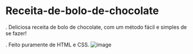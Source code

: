 # Receita-de-bolo-de-chocolate
. Deliciosa receita de bolo de chocolate, com um método fácil e simples de se fazer!

. Feito puramente de HTML e CSS.
![image](https://user-images.githubusercontent.com/82225789/145830727-b72d372a-bac2-49ce-b81f-19bdb8769f61.png)
